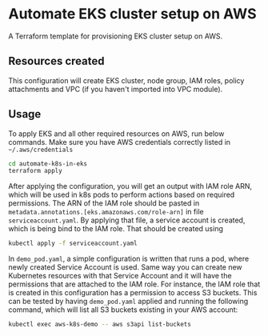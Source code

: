 # Automate EKS cluster setup on AWS

A Terraform template for provisioning EKS cluster setup on AWS.

## Resources created

This configuration will create EKS cluster, node group, IAM roles, policy attachments and VPC (if you haven't imported into VPC module).

## Usage

To apply EKS and all other required resources on AWS, run below commands. Make sure you have AWS credentials correctly listed in `~/.aws/credentials`

```bash
cd automate-k8s-in-eks
terraform apply
```
After applying the configuration, you will get an output with IAM role ARN, which will be used in k8s pods to perform actions based on required permissions. The ARN of the IAM role should be pasted in `metadata.annotations.[eks.amazonaws.com/role-arn]` in file `serviceaccount.yaml`. By applying that file, a service account is created, which is being bind to the IAM role. That should be created using 
```bash
kubectl apply -f serviceaccount.yaml
```

In `demo_pod.yaml`, a simple configuration is written that runs a pod, where newly created Service Account is used. Same way you can create new Kubernetes resources with that Service Account and it will have the permissions that are attached to the IAM role. For instance, the IAM role that is created in this configuration has a permission to access S3 buckets. This can be tested by having `demo_pod.yaml` applied and running the following command, which will list all S3 buckets existing in your AWS account: 
```bash
kubectl exec aws-k8s-demo -- aws s3api list-buckets
```

